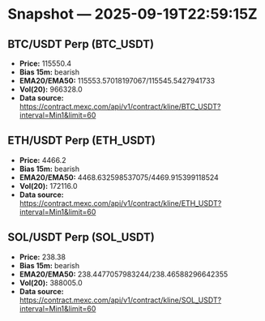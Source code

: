 # Snapshot — 2025-09-19T22:59:15Z

## BTC/USDT Perp (BTC_USDT)
- **Price:** 115550.4
- **Bias 15m:** bearish
- **EMA20/EMA50:** 115553.57018197067/115545.5427941733
- **Vol(20):** 966328.0
- **Data source:** https://contract.mexc.com/api/v1/contract/kline/BTC_USDT?interval=Min1&limit=60

## ETH/USDT Perp (ETH_USDT)
- **Price:** 4466.2
- **Bias 15m:** bearish
- **EMA20/EMA50:** 4468.632598537075/4469.915399118524
- **Vol(20):** 172116.0
- **Data source:** https://contract.mexc.com/api/v1/contract/kline/ETH_USDT?interval=Min1&limit=60

## SOL/USDT Perp (SOL_USDT)
- **Price:** 238.38
- **Bias 15m:** bearish
- **EMA20/EMA50:** 238.4477057983244/238.46588296642355
- **Vol(20):** 388005.0
- **Data source:** https://contract.mexc.com/api/v1/contract/kline/SOL_USDT?interval=Min1&limit=60
